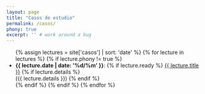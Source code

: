 ```yaml
---
layout: page
title: "Casos de estudio"
permalink: /casos/
phony: true
excerpt: '' # work around a bug
---
```




<ul>
  {% assign lectures = site['casos'] | sort: 'date' %}
  {% for lecture in lectures %}
    {% if lecture.phony != true %}
      <li>
        <strong>{{ lecture.date | date: '%d/%m' }}</strong>:
        {% if lecture.ready %}
          <a href="{{ site.baseurl }}{{ lecture.url }}">{{ lecture.title }}</a>
        {% if lecture.details %}
          <br>
          ({{ lecture.details }})
        {% endif %}
      </li>
        {% endif %}
    {% endif %}
  {% endfor %}
</ul>

